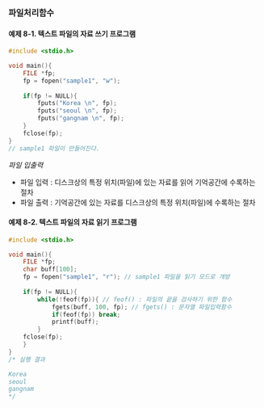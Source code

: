 ### 파일처리함수
#### 예제 8-1. 텍스트 파일의 자료 쓰기 프로그램
```c
#include <stdio.h>

void main(){
    FILE *fp;
    fp = fopen("sample1", "w");
    
    if(fp != NULL){
        fputs("Korea \n", fp);
        fputs("seoul \n", fp);
        fputs("gangnam \n", fp);
    }
    fclose(fp);
}
// sample1 파일이 만들어진다.
```
*파일 입출력*
- 파일 입력 : 디스크상의 특정 위치(파일)에 있는 자료를 읽어 기억공간에 수록하는 절차
- 파일 출력 : 기억공간에 있는 자료를 디스크상의 특정 위치(파일)에 수록하는 절차
#### 예제 8-2. 텍스트 파일의 자료 읽기 프로그램
```c
#include <stdio.h>

void main(){
    FILE *fp;
    char buff[100];
    fp = fopen("sample1", "r"); // sample1 파일을 읽기 모드로 개방
    
    if(fp != NULL){
        while(!feof(fp)){ // feof() : 파일의 끝을 검사하기 위한 함수
            fgets(buff, 100, fp); // fgets() : 문자열 파일입력함수
            if(feof(fp)) break;
            printf(buff);
        }
    fclose(fp);
    }
}
/* 실행 결과

Korea 
seoul 
gangnam
*/
```